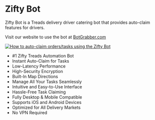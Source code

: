 # Zifty Bot
Zifty Bot is a Treads delivery driver catering bot that provides auto-claim features for drivers.

Visit our website to use the bot at [BotGrabber.com](http://BotGrabber.com)

[![How to auto-claim orders/tasks using the Zifty Bot](https://img.youtube.com/vi/mN7MjW5OFIg/maxresdefault.jpg)](https://www.youtube.com/watch?v=mN7MjW5OFIg)

- #1 Zifty Treads Automation Bot
- Instant Auto-Claim for Tasks
- Low-Latency Performance
- High-Security Encryption
- Built-In Map Directions
- Manage All Your Tasks Seamlessly
- Intuitive and Easy-to-Use Interface
- Hassle-Free Task Claiming
- Fully Desktop & Mobile Compatible
- Supports iOS and Android Devices
- Optimized for All Delivery Markets
- No VPN Required
